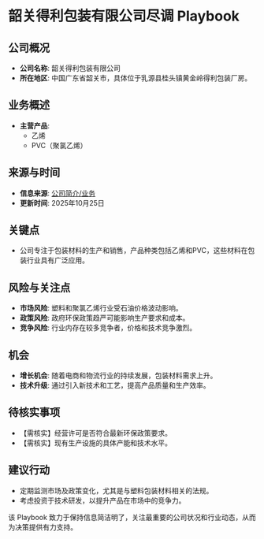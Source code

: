 # 韶关得利包装有限公司尽调 Playbook

## 公司概况
- **公司名称**: 韶关得利包装有限公司
- **所在地区**: 中国广东省韶关市，具体位于乳源县桂头镇黄金岭得利包装厂房。

## 业务概述
- **主营产品**:
  - 乙烯
  - PVC（聚氯乙烯）

## 来源与时间
- **信息来源**: [公司简介/业务](https://www.888chem.com/otherdetail/40aacc386c6bd3872d54dff07217247f.html)
- **更新时间**: 2025年10月25日

## 关键点
- 公司专注于包装材料的生产和销售，产品种类包括乙烯和PVC，这些材料在包装行业具有广泛应用。

## 风险与关注点
- **市场风险**: 塑料和聚氯乙烯行业受石油价格波动影响。
- **政策风险**: 政府环保政策趋严可能影响生产要求和成本。
- **竞争风险**: 行业内存在较多竞争者，价格和技术竞争激烈。

## 机会
- **增长机会**: 随着电商和物流行业的持续发展，包装材料需求上升。
- **技术升级**: 通过引入新技术和工艺，提高产品质量和生产效率。

## 待核实事项
- 【需核实】经营许可是否符合最新环保政策要求。
- 【需核实】现有生产设施的具体产能和技术水平。

## 建议行动
- 定期监测市场及政策变化，尤其是与塑料包装材料相关的法规。
- 考虑投资于技术研发，以提升产品在市场中的竞争力。

该 Playbook 致力于保持信息简洁明了，关注最重要的公司状况和行业动态，从而为决策提供有力支持。